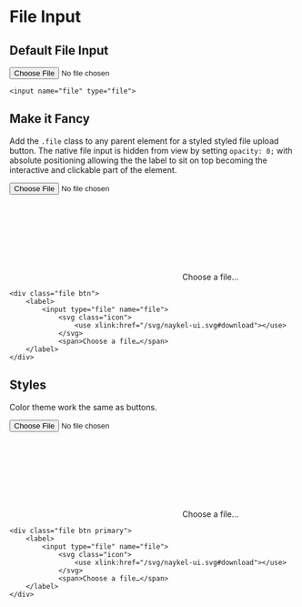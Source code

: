 # File Input

## Default File Input

<input name="file" type="file">

    <input name="file" type="file">

## Make it Fancy


Add the `.file` class to any parent element for a styled styled file upload button. The native file input is hidden from view by setting `opacity: 0;` with absolute positioning allowing the the label to sit on top becoming the interactive and clickable part of the element.

<div class="file btn">
    <label>
        <input type="file" name="file">
            <svg class="icon">
                <use xlink:href="/svg/naykel-ui.svg#download"></use>
            </svg>
            <span>Choose a file…</span>
    </label>
</div>

    <div class="file btn">
        <label>
            <input type="file" name="file">
                <svg class="icon">
                    <use xlink:href="/svg/naykel-ui.svg#download"></use>
                </svg>
                <span>Choose a file…</span>
        </label>
    </div>


## Styles

Color theme work the same as buttons.

<div class="file btn primary">
    <label>
        <input type="file" name="file">
            <svg class="icon">
                <use xlink:href="/svg/naykel-ui.svg#download"></use>
            </svg>
            <span>Choose a file…</span>
    </label>
</div>

    <div class="file btn primary">
        <label>
            <input type="file" name="file">
                <svg class="icon">
                    <use xlink:href="/svg/naykel-ui.svg#download"></use>
                </svg>
                <span>Choose a file…</span>
        </label>
    </div>


